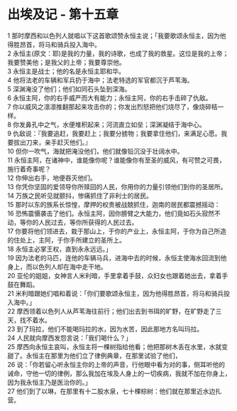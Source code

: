 # 出埃及记 - 第十五章
  
 1 那时摩西和以色列人就唱以下这首歌颂赞永恒主说；「我要歌颂永恒主，因为他得胜昂首，将马和骑兵投入海中。  
 2 永恒主(原文：耶)是我的力量，我的诗歌，也成了我的救星。这位是我的上帝；我要赞美他；是我父的上帝；我要尊崇他。  
 3 永恒主是战士；他的名是永恒主耶和华。  
 4 他将法老的车辆和军兵扔于海中；法老特选的军官都沉于芦苇海。  
 5 深渊淹没了他们；他们如同石头坠到深海。  
 6 永恒主阿，你的右手威严而大有能力；永恒主阿，你的右手击碎了仇敌。  
 7 你以威风之凛凛推翻那起来攻击你的；你发出烈怒把他们烧尽了，像烧碎秸一样。  
 8 你发鼻孔中之气，水便堆积起来；河流直立如垒；深渊凝结于海中心。  
 9 仇敌说：『我要追赶，我要赶上；我要分掳物；我要拿住他们，来满足心愿。我要拔出刀来，亲手赶灭他们。』  
 10 但你一吹气，海就把淹没他们，他们就像铅沉没于壮阔水中。  
 11 永恒主阿，在诸神中，谁能像你呢？谁能像你有至圣的威风，有可赞之可畏，施行着奇事呢？  
 12 你伸出右手，地便吞灭他们。  
 13 你凭你坚固的爱领导你所赎回的人民，你用你的力量引领他们到你的圣居所。  
 14 万族之民听见就颤抖，惨痛抓住了非利士的居民。  
 15 那时以东的族系长惊惶，摩押的权贵被战兢抓住，迦南的居民都震撼摇动：  
 16 恐怖震慑袭击了他们。永恒主阿，因你膀臂之大能力，他们竟如石头寂然不动，等你的人民过去，等你所获得的人民过去。  
 17 你要将他们领进去，栽于那山上，于你的产业上，永恒主阿，于你为自己所造的住处上，主阿，于你手所建立的圣所上。  
 18 永恒主必掌王权，直到永永远远。」  
 19 因为法老的马匹，连他的车辆马兵，进海中去的时候，永恒主使海水回流到他身上，而以色列人却在海中走干地。  
 20 亚伦的姐姐，女神言人米利暗，手里拿着手鼓，众妇女也跟着她出去，拿着手鼓在舞蹈。  
 21 米利暗跟她们唱和着说：「你们要歌颂永恒主，因为他得胜昂首，将马和骑兵投入海中。」  
 22 摩西领着以色列人从芦苇海往前行；他们出去到书珥的旷野，在旷野走了三天，找不着水。  
 23 到了玛拉，他们不能喝玛拉的水，因为水苦，因此那地方名叫玛拉。  
 24 人民就向摩西发怨言说：「我们喝什么？」  
 25 摩西向永恒主哀叫，永恒主将一棵树指给他看；他把那树木丢在水里，水就变甜了。永恒主在那里为他们立了律例典章，在那里试验了他们，  
 26 说：「你若留心听永恒主你的上帝的声音，行他眼中看为对的事，侧耳听他的诫命，守他一切的律例，那么我加在埃及人身上的一切疾病，我就不加在你身上，因为我永恒主乃是医治你的。」  
 27 他们到了以琳，在那里有十二股水泉，七十棵棕树：他们就在那里近水边扎营。